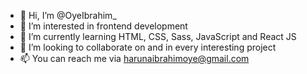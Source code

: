 - 👋 Hi, I’m @OyeIbrahim_
- 👀 I’m interested in frontend development
- 🌱 I’m currently learning HTML, CSS, Sass, JavaScript and React JS
- 💞️ I’m looking to collaborate on and in every interesting project
- 📫 You can reach me via harunaibrahimoye@gmail.com
